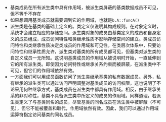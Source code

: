 - 基类成员在所有派生类中具有作用域，被派生类屏蔽的基类数据成员不可见，但不等千不存在
- 如果想调用基类成员就需要调到它的作用域，也就是`b.A::funcA()`
- 派生类是在基类的基础上定义的。类定义仅说明其构成规则。在对象定义时，系统才会建立相应的存储空间。派生类对象的成员由基类定义的成员和自身定义的成员组成，成员访问特性和类继承性质不影响存储空间的建立。类成员访问特性和类继承性质决定类成员的作用域和可见性。在类层次体系中，只要访问特性和继承性质允许，派生类对基类的所有成员都可见，但基类对派生类的自定义成员一无所知。这说明基类成员的作用域从被说明时开始，一直延伸到它的所有派生类。即使因为访问特性或继承关系约束而被屏蔽，在派生类中不可见，但它们的作用域依然有效。
- 一方面我们可以用成员函数访问了派生类继承基类的私有数据成员。另外，私有继承的派生类可以通过访问声明调整对基类成员的访问权限，这也说明了不论采用何种继承方式，基类成员在派生类中都具有作用域。相反，由于继承关系的非对称性，基类不具备派生类中所定义的成员的作用域。同样道理，若派生类定义了与基类同名的成员，尽管基类的同名成员在派生类中被屏蔽（不可见），但它不能被覆盖和取代，作用域依然有效。因此，我们可以通过作用域运算符指定访问基类的同名成员。